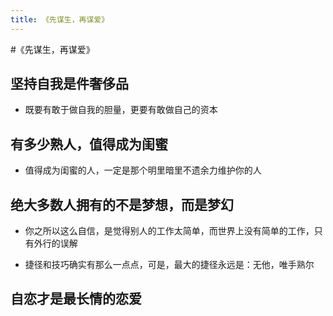 ```yaml
---
title: 《先谋生，再谋爱》
---
```


#《先谋生，再谋爱》

## 坚持自我是件奢侈品
- 既要有敢于做自我的胆量，更要有敢做自己的资本

## 有多少熟人，值得成为闺蜜
- 值得成为闺蜜的人，一定是那个明里暗里不遗余力维护你的人

## 绝大多数人拥有的不是梦想，而是梦幻
- 你之所以这么自信，是觉得别人的工作太简单，而世界上没有简单的工作，只有外行的误解

- 捷径和技巧确实有那么一点点，可是，最大的捷径永远是：无他，唯手熟尔

## 自恋才是最长情的恋爱